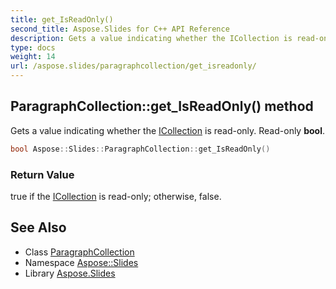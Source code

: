 ```yaml
---
title: get_IsReadOnly()
second_title: Aspose.Slides for C++ API Reference
description: Gets a value indicating whether the ICollection is read-only. Read-only bool.
type: docs
weight: 14
url: /aspose.slides/paragraphcollection/get_isreadonly/
---
```

## ParagraphCollection::get_IsReadOnly() method


Gets a value indicating whether the [ICollection](../../../system.collections.generic/icollection/) is read-only. Read-only **bool**.

```cpp
bool Aspose::Slides::ParagraphCollection::get_IsReadOnly()
```


### Return Value

true if the [ICollection](../../../system.collections.generic/icollection/) is read-only; otherwise, false.

## See Also

* Class [ParagraphCollection](../)
* Namespace [Aspose::Slides](../../)
* Library [Aspose.Slides](../../../)